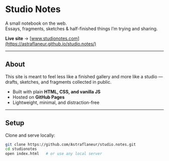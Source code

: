 # Studio Notes

A small notebook on the web.  
Essays, fragments, sketches & half-finished things I’m trying and sharing.  

**Live site** → [www.studionotes.com](https://astraflaneur.github.io/studio.notes/)

---

## About
This site is meant to feel less like a finished gallery and more like a studio —  
drafts, sketches, and fragments collected in public.  

- Built with plain **HTML, CSS, and vanilla JS**  
- Hosted on **GitHub Pages**  
- Lightweight, minimal, and distraction-free  

---

## Setup
Clone and serve locally:

```bash
git clone https://github.com/Astraflaneur/studio.notes.git
cd studionotes
open index.html   # or use any local server
